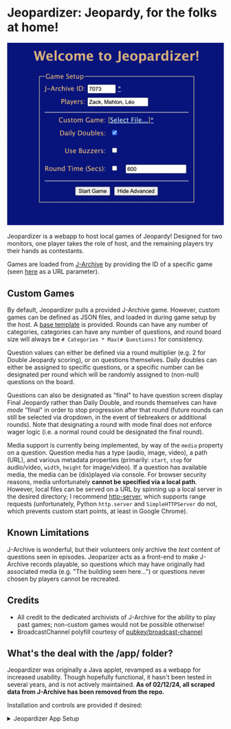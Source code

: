 # Jeopardizer: Jeopardy, for the folks at home!

![Question View](./media/setup.png)

Jeopardizer is a webapp to host local games of Jeopardy! Designed for two monitors, one player takes the role of host, and the remaining players try their hands as contestants.

Games are loaded from [J-Archive](https://j-archive.com/) by providing the ID of a specific game (seen [here](https://j-archive.com/showgame.php?game_id=6969) as a URL parameter).

## Custom Games

By default, Jeopardizer pulls a provided J-Archive game. However, custom games can be defined as JSON files, and loaded in during game setup by the host. A [base template](./media/custom.json) is provided. Rounds can have any number of categories, categories can have any number of questions, and round board size will always be `# Categories * Max(# Questions)` for consistency. 

Question values can either be defined via a round multiplier (e.g. 2 for Double Jeopardy scoring), or on questions themselves. Daily doubles can either be assigned to specific questions, or a specific number can be designated per round which will be randomly assigned to (non-null) questions on the board. 

Questions can also be designated as "final" to have question screen display Final Jeopardy rather than Daily Double, and rounds themselves can have _mode_ "final" in order to stop progression after that round (future rounds can still be selected via dropdown, in the event of tiebreakers or additional rounds). Note that designating a round with mode final does not enforce wager logic (i.e. a normal round could be designated the final round).

Media support is currently being implemented, by way of the `media` property on a question. Question media has a type (audio, image, video), a path (URL), and various metadata properties (primarily: `start`, `stop` for audio/video, `width`, `height` for image/video). If a question has available media, the media can be (dis)played via console. For browser security reasons, media unfortunately **cannot be specified via a local path**. However, local files can be served on a URL by spinning up a local server in the desired directory; I recommend [http-server](https://www.npmjs.com/package/http-server), which supports range requests (unfortunately, Python `http.server` and `SimpleHTTPServer` do not, which prevents custom start points, at least in Google Chrome). 

## Known Limitations

J-Archive is wonderful, but their volunteers only archive the _text_ content of questions seen in episodes. Jeoparizer acts as a front-end to make J-Archive records playable, so questions which may have originally had associated media (e.g. "The building seen here...") or questions never chosen by players cannot be recreated.

## Credits 

- All credit to the dedicated archivists of J-Archive for the ability to play past games; non-custom games would not be possible otherwise!
- BroadcastChannel polyfill courtesy of [pubkey/broadcast-channel](https://github.com/pubkey/broadcast-channel)


## What's the deal with the /app/ folder?

Jeopardizer was originally a Java applet, revamped as a webapp for increased usability. Though hopefully functional, it hasn't been tested in several years, and is not actively maintained. **As of 02/12/24, all scraped data from J-Archive has been removed from the repo.**

Installation and controls are provided if desired:

<details>
<summary>Jeopardizer App Setup</summary>  

### Controls

- Questions can be accessed by clicking their respective squares
- Backspace will dock a player for a wrong answer, Enter will award points and escape the question. 
- A 5s timer can be intiated by pressing Control. If the players time out, or otherwise, tab can be used to exit the question without awarding/substracting points
- The host can hit the left and right arrow keys to switch between players for score awarding
- The tilde key will switch between rounds, or play sound effects if a question is active (incorrect/buzzer timeout noise, Final Jeopardy music)
- Shift will pull up the scores for players, but this can only be accessed from the question menu
- If a Daily Double question is opened, a wager must be input using non-numpad number keys (haven't actually tested with numpad though), hyphen/subtract key will remove the last number (-), and equals key (=) will input that wager, which can then be awarded/subtracted normally. Slash (/) will show the question if not visible after wager is input, or during Final Jeopardy.
- As a failsafe for an accidental misclick, a "wager" value can also be inputted outside of a question, and awarded to a player.

### Categories

By default, rounds in Jeopardizer are loaded from the single, double, and final jeopardy files located in data/questions/all, which are created by scraping J-Archive. Categories are randomly selected from these past files to create a standard Jeopardy game (6 categories for Single Jeopardy, 6 categories for Double Jeopardy, 1 category for Final Jeopardy), with the option for user-specified category count and date range are provided. Content-based filters are unlikely to be implemented as J-Archive is untagged.

Specific games are require a J-Archive URL, which is then scraped to create files in data/questions/custom, rather than the random category selection. This requires an internet connection.

### Custom Games

Custom games can be created by adding custom JSON files to data/questions/custom, based on the following structure:

```javascript
[
    {"Category":"CategoryName", 
    "Clues":[
        {
            "Question":"QuestionText", //Required
            "Answer":"AnswerText", //Required
            "Media":{ //Optional; parameters required
                "Name":"MediaName",
                "Type":"Audio | Video | Image", //Must be one of these
                "Path":"Filepath", 
            }
        }, 
        {
            "Question":"...",
            "Answer":"...",
            "Media":{
                ...
            }            
        }
        ...
    ], 
    "Date":"MM/DD/YYYY" //Optional, used for date filter
    }, 
    ...
]
```

Alternatively, simple categories can be created by adding plain text files to the process folder, with the following format:

```css
Category1|Q1|A1|Q2|A2|Q3|A3|Q4|A4|Q5|A5
Category2|Q1|A1|Q2|A2|Q3|A3|Q4|A4|Q5|A5
...
CategoryN|Q1|A1|Q2|A2|Q3|A3|Q4|A4|Q5|A5
```
Running either customs.py or Jeopardizer will move these files to data/questions/custom, where they can be loaded in as custom categories; this does not yet support media specifications, though those can be manually added to the generated JSON files. 

### Dependencies

<em>Game (Java)</em>

<ul>
    <li>
        Processing (Maven: org.processing:pdf:3.3.7)
        <ul>
            <li>All graphics-related code in this program is handled by Processing as the main graphics library.</li>
            <li>Java 1.7 or 1.8 must be used, as 1.9 is non-functional with Processing, and ThreadLocalRandom was only implemented in 1.8.</li>
        </ul>
    </li>
    <li>
        json-simple (Maven: com.googlecode.json-simple:json-simple:1.1.1)
        <ul>
            <li>json-simple is required used in order to parse the question json files and read them in as categories.</li>
        </ul>
    </li>
    <li>
        Minim (Maven: net.compartmental.code:minim:2.2.2)
        <ul>
            <li>Minim is used to play Jeopardy SFX—possibly overkill, but JavaSound felt like an ordeal</li>
        </ul>
    </li>
</ul>

<em>Scraper (Python)</em>

<ul> 
    <li>
        BeautifulSoup
        <ul><li>BeautifulSoup is used for to scrape J-Archive's game files, so install this in order to run the scraper</ul>
    </li>
</ul>
</details>
